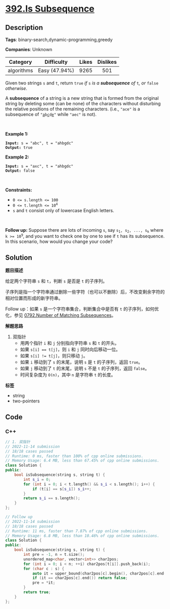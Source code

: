 # [392.Is Subsequence](https://leetcode.com/problems/is-subsequence/description/)

## Description

**Tags**: binary-search,dynamic-programming,greedy

**Companies**: Unknown

|  Category  |  Difficulty   | Likes | Dislikes |
| :--------: | :-----------: | :---: | :------: |
| algorithms | Easy (47.94%) | 9265  |   501    |

<p>Given two strings <code>s</code> and <code>t</code>, return <code>true</code><em> if </em><code>s</code><em> is a <strong>subsequence</strong> of </em><code>t</code><em>, or </em><code>false</code><em> otherwise</em>.</p>
<p>A <strong>subsequence</strong> of a string is a new string that is formed from the original string by deleting some (can be none) of the characters without disturbing the relative positions of the remaining characters. (i.e., <code>&quot;ace&quot;</code> is a subsequence of <code>&quot;<u>a</u>b<u>c</u>d<u>e</u>&quot;</code> while <code>&quot;aec&quot;</code> is not).</p>
<p>&nbsp;</p>
<p><strong class="example">Example 1:</strong></p>
<pre><code><strong>Input:</strong> s = "abc", t = "ahbgdc"
<strong>Output:</strong> true</code></pre><p><strong class="example">Example 2:</strong></p>
<pre><code><strong>Input:</strong> s = "axc", t = "ahbgdc"
<strong>Output:</strong> false</code></pre>
<p>&nbsp;</p>
<p><strong>Constraints:</strong></p>
<ul>
  <li><code>0 &lt;= s.length &lt;= 100</code></li>
  <li><code>0 &lt;= t.length &lt;= 10<sup>4</sup></code></li>
  <li><code>s</code> and <code>t</code> consist only of lowercase English letters.</li>
</ul>
<p>&nbsp;</p>
<strong>Follow up:</strong> Suppose there are lots of incoming <code>s</code>, say <code>s<sub>1</sub>, s<sub>2</sub>, ..., s<sub>k</sub></code> where <code>k &gt;= 10<sup>9</sup></code>, and you want to check one by one to see if <code>t</code> has its subsequence. In this scenario, how would you change your code?

## Solution

**题目描述**

给定两个字符串 `s` 和 `t`，判断 `s` 是否是 `t` 的子序列。

子序列是指一个字符串通过删除一些字符（也可以不删除）后，不改变剩余字符的相对位置而形成的新字符串。

Follow up：如果 `s` 是一个字符串集合，判断集合中是否有 `t` 的子序列，如何优化，参见 [0792.Number of Matching Subsequences](./0792.number-of-matching-subsequences.md)。

**解题思路**

1. 双指针
   - 用两个指针 `i` 和 `j` 分别指向字符串 `s` 和 `t` 的开头。
   - 如果 `s[i] == t[j]`，则 `i` 和 `j` 同时向后移动一位。
   - 如果 `s[i] != t[j]`，则只移动 `j`。
   - 如果 `i` 移动到了 `s` 的末尾，说明 `s` 是 `t` 的子序列，返回 `true`。
   - 如果 `j` 移动到了 `t` 的末尾，说明 `s` 不是 `t` 的子序列，返回 `false`。
   - 时间复杂度为 `O(n)`，其中 `n` 是字符串 `t` 的长度。

**标签**

- string
- two-pointers

<!-- code start -->
## Code

### C++

```cpp
// 1. 双指针
// 2022-11-14 submission
// 18/18 cases passed
// Runtime: 0 ms, faster than 100% of cpp online submissions.
// Memory Usage: 6.4 MB, less than 67.45% of cpp online submissions.
class Solution {
public:
    bool isSubsequence(string s, string t) {
        int s_i = 0;
        for (int i = 0; i < t.length() && s_i < s.length(); i++) {
            if (t[i] == s[s_i]) s_i++;
        }
        return s_i == s.length();
    }
};
```

```cpp
// Follow up
// 2022-11-14 submission
// 18/18 cases passed
// Runtime: 11 ms, faster than 7.87% of cpp online submissions.
// Memory Usage: 6.8 MB, less than 10.46% of cpp online submissions.
class Solution {
public:
    bool isSubsequence(string s, string t) {
        int pre = -1, n = t.size();
        unordered_map<char, vector<int>> char2pos;
        for (int i = 0; i < n; ++i) char2pos[t[i]].push_back(i);
        for (char c : s) {
            auto it = upper_bound(char2pos[c].begin(), char2pos[c].end(), pre);
            if (it == char2pos[c].end()) return false;
            pre = *it;
        }
        return true;
    }
};
```

<!-- code end -->
